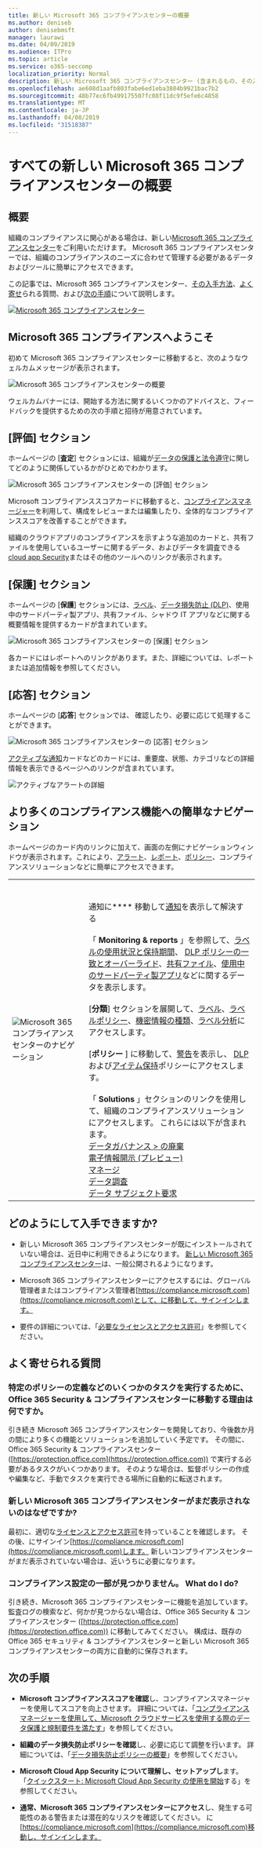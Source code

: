 ```yaml
---
title: 新しい Microsoft 365 コンプライアンスセンターの概要
ms.author: deniseb
author: denisebmsft
manager: laurawi
ms.date: 04/09/2019
ms.audience: ITPro
ms.topic: article
ms.service: o365-seccomp
localization_priority: Normal
description: 新しい Microsoft 365 コンプライアンスセンター (含まれるもの、その入手方法、および次の手順) について説明します。
ms.openlocfilehash: ae608d1aafb803fabe6ed1eba3804b9921bac7b2
ms.sourcegitcommit: 48b77ec6fb499175507fc08f11dc9f5efe6c4858
ms.translationtype: MT
ms.contentlocale: ja-JP
ms.lasthandoff: 04/08/2019
ms.locfileid: "31518387"
---
```

# <a name="overview-of-the-all-new-microsoft-365-compliance-center"></a>すべての新しい Microsoft 365 コンプライアンスセンターの概要

## <a name="overview"></a>概要

組織のコンプライアンスに関心がある場合は、新しい[Microsoft 365 コンプライアンスセンター](https://compliance.microsoft.com)をご利用いただけます。 Microsoft 365 コンプライアンスセンターでは、組織のコンプライアンスのニーズに合わせて管理する必要があるデータおよびツールに簡単にアクセスできます。 

この記事では、Microsoft 365 コンプライアンスセンター、[その入手方法](#how-do-i-get-this)、[よく寄せ](#frequently-asked-questions)られる質問、および[次の手順](#next-steps)について説明します。

[![Microsoft 365 コンプライアンスセンター](media/m365-compliance-center.png)](https://compliance.microsoft.com)

## <a name="welcome-to-microsoft-365-compliance"></a>Microsoft 365 コンプライアンスへようこそ

初めて Microsoft 365 コンプライアンスセンターに移動すると、次のようなウェルカムメッセージが表示されます。

![Microsoft 365 コンプライアンスセンターの概要](media/m365-compliancecenter-welcomesteps.png)

ウェルカムバナーには、開始する方法に関するいくつかのアドバイスと、フィードバックを提供するための次の手順と招待が用意されています。

## <a name="the-assess-section"></a>[評価] セクション

ホームページの [**査定**] セクションには、組織が[データの保護と法令遵守](protect-access-to-data-and-services.md)に関してどのように関係しているかがひとめでわかります。

![Microsoft 365 コンプライアンスセンターの [評価] セクション](media/m365-compliance-center-assess.png)

Microsoft コンプライアンススコアカードに移動すると、[コンプライアンスマネージャー](meet-data-protection-and-regulatory-reqs-using-microsoft-cloud.md)を利用して、構成をレビューまたは編集したり、全体的なコンプライアンススコアを改善することができます。

組織のクラウドアプリのコンプライアンスを示すような追加のカードと、共有ファイルを使用しているユーザーに関するデータ、およびデータを調査できる[cloud app Security](https://docs.microsoft.com/cloud-app-security/)またはその他のツールへのリンクが表示されます。

## <a name="the-protect-section"></a>[保護] セクション

ホームページの [**保護**] セクションには、[ラベル](labels.md)、[データ損失防止 (DLP)](data-loss-prevention-policies.md)、使用中のサードパーティ製アプリ、共有ファイル、シャドウ IT アプリなどに関する概要情報を提供するカードが含まれています。 

![Microsoft 365 コンプライアンスセンターの [保護] セクション](media/m365-compliance-center-protect.png)

各カードにはレポートへのリンクがあります。また、詳細については、レポートまたは追加情報を参照してください。

## <a name="the-respond-section"></a>[応答] セクション

ホームページの [**応答**] セクションで[](alerts.md)は、 [](disposition-reviews.md)確認したり、必要に応じて処理することができます。

![Microsoft 365 コンプライアンスセンターの [応答] セクション](media/m365-compliance-center-respond.png)

[アクティブな通知](alerts.md)カードなどのカードには、重要度、状態、カテゴリなどの詳細情報を表示できるページへのリンクが含まれています。

![アクティブなアラートの詳細](media/m365-compliance-center-alerts-details.png) 

## <a name="easy-navigation-to-more-compliance-features-and-capabilities"></a>より多くのコンプライアンス機能への簡単なナビゲーション

ホームページのカード内のリンクに加えて、画面の左側にナビゲーションウィンドウが表示されます。これにより、[アラート](alerts.md)、[レポート](reports-in-security-and-compliance.md)、[ポリシー](alert-policies.md)、コンプライアンスソリューションなどに簡単にアクセスできます。 

|  |  |
|---------|---------|
|![Microsoft 365 コンプライアンスセンターのナビゲーション](media/m365-compliance-center-leftnav.png)  |<br/><br/> 通知に**** 移動して[通知](alerts.md)を表示して解決する<br/><br/>「 **Monitoring & reports** 」を参照して、[ラベルの使用状況と保持期間](sensitivity-labels.md)、 [DLP ポリシーの一致とオーバーライド](view-the-dlp-reports.md)、[共有ファイル](https://docs.microsoft.com/cloud-app-security/file-filters)、[使用中のサードパーティ製アプリ](https://docs.microsoft.com/cloud-app-security/discovered-apps)などに関するデータを表示します。<br/><br/>[**分類**] セクションを展開して、[ラベル](labels.md)、[ラベルポリシー](sensitivity-labels.md#what-label-policies-can-do)、[機密情報の種類](what-the-sensitive-information-types-look-for.md)、[ラベル分析](view-label-activity-for-documents.md)にアクセスします。<br/><br/>[**ポリシー** ] に移動して、[警告](alerts.md)を表示し、 [DLP](data-loss-prevention-policies.md)および[アイテム保持](retention-policies.md)ポリシーにアクセスします。<br/><br/> 「 **Solutions** 」セクションのリンクを使用して、組織のコンプライアンスソリューションにアクセスします。 これらには以下が含まれます。 <br/>[データガバナンス > の廃棄](disposition-reviews.md)<br/>[電子情報開示 (プレビュー)](compliance20/overview-ediscovery-20.md)<br/>[マネージ](supervision-policies.md)<br/>[データ調査](datainvestigations/overview-data-investigations.md)<br/>[データ サブジェクト要求](manage-gdpr-data-subject-requests-with-the-dsr-case-tool.md)        |


## <a name="how-do-i-get-this"></a>どのようにして入手できますか?

- 新しい Microsoft 365 コンプライアンスセンターが既にインストールされていない場合は、近日中に利用できるようになります。 [新しい Microsoft 365 コンプライアンスセンター](microsoft-security-and-compliance.md#microsoft-365-compliance-center)は、一般公開されるようになります。

- Microsoft 365 コンプライアンスセンターにアクセスするには、グローバル管理者またはコンプライアンス管理者[https://compliance.microsoft.com](https://compliance.microsoft.com)として、に移動して、サインインします。 

- 要件の詳細については、「[必要なライセンスとアクセス許可](microsoft-security-and-compliance.md#required-licenses-and-permissions)」を参照してください。

## <a name="frequently-asked-questions"></a>よく寄せられる質問

### <a name="why-am-i-taken-to-the-office-365-security--compliance-center-to-perform-some-tasks-such-as-defining-certain-policies"></a>特定のポリシーの定義などのいくつかのタスクを実行するために、Office 365 Security & コンプライアンスセンターに移動する理由は何ですか。

引き続き Microsoft 365 コンプライアンスセンターを開発しており、今後数か月の間により多くの機能とソリューションを追加していく予定です。 その間に、Office 365 Security & コンプライアンスセンター ([https://protection.office.com](https://protection.office.com)) で実行する必要があるタスクがいくつかあります。 そのような場合は、監督ポリシーの作成や編集など、手動でタスクを実行できる場所に自動的に転送されます。

### <a name="why-dont-i-see-the-new-microsoft-365-compliance-center-yet"></a>新しい Microsoft 365 コンプライアンスセンターがまだ表示されないのはなぜですか?

最初に、適切な[ライセンスとアクセス許可](microsoft-security-and-compliance.md#required-licenses-and-permissions)を持っていることを確認します。 その後、にサインイン[https://compliance.microsoft.com](https://compliance.microsoft.com)します。 新しいコンプライアンスセンターがまだ表示されていない場合は、近いうちに必要になります。

### <a name="i-cant-find-some-of-my-compliance-settings-what-do-i-do"></a>コンプライアンス設定の一部が見つかりません。 What do I do?

引き続き、Microsoft 365 コンプライアンスセンターに機能を追加しています。 監査ログの検索など、何かが見つからない場合は、Office 365 Security & コンプライアンスセンター ([https://protection.office.com](https://protection.office.com)) に移動してみてください。 構成は、既存の Office 365 セキュリティ & コンプライアンスセンターと新しい Microsoft 365 コンプライアンスセンターの両方に自動的に保存されます。

## <a name="next-steps"></a>次の手順

- **Microsoft コンプライアンススコアを確認**し、コンプライアンスマネージャーを使用してスコアを向上させます。 詳細については、「[コンプライアンスマネージャーを使用して、Microsoft クラウドサービスを使用する際のデータ保護と規制要件を満たす](meet-data-protection-and-regulatory-reqs-using-microsoft-cloud.md)」を参照してください。

- **組織のデータ損失防止ポリシーを確認**し、必要に応じて調整を行います。 詳細については、「[データ損失防止ポリシーの概要](data-loss-prevention-policies.md)」を参照してください。 

- **Microsoft Cloud App Security について理解し、セットアップし**ます。 「[クイックスタート: Microsoft Cloud App Security の使用を開始](https://docs.microsoft.com/cloud-app-security/getting-started-with-cloud-app-security)する」を参照してください。  

- **通常、Microsoft 365 コンプライアンスセンターにアクセス**し、発生する可能性のある警告または潜在的なリスクを確認してください。 に[https://compliance.microsoft.com](https://compliance.microsoft.com)移動し、サインインします。